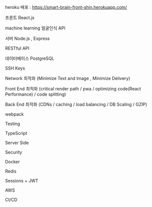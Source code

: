 heroku 배포 : https://smart-brain-front-shin.herokuapp.com/

프론트 React.js

machine learning 얼굴인식 API

서버 Node.js , Express

RESTful API

데이터베이스 PostgreSQL

SSH Keys

Network 최적화 (Minimize Text and Image , Minimize Delivery)

Front End 최적화 (critical render path / pwa / optimizing code(React Performance) / code splitting)

Back End 최적화 (CDNs / caching / load balancing / DB Scaling / GZIP)

webpack

Testing

TypeScript

Server Side

Security

Docker

Redis

Sessions + JWT

AWS

CI/CD

